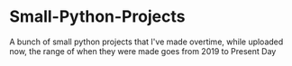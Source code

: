 # Small-Python-Projects
A bunch of small python projects that I've made overtime, while uploaded now, the range of when they were made goes from 2019 to Present Day
